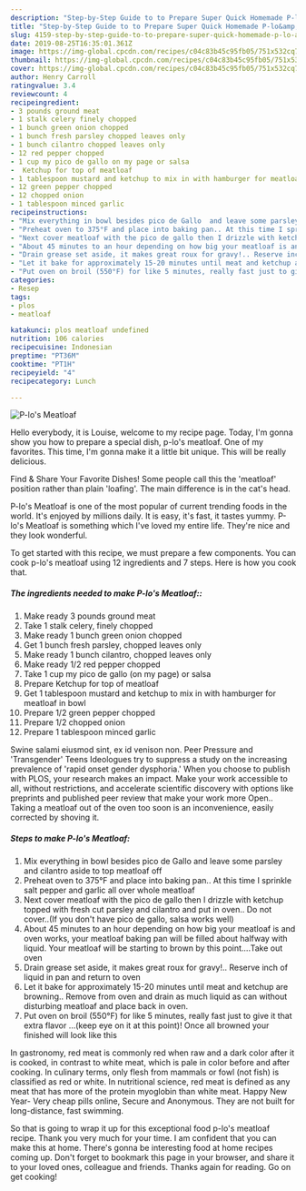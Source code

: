 ```yaml
---
description: "Step-by-Step Guide to to Prepare Super Quick Homemade P-lo&amp;#39;s Meatloaf"
title: "Step-by-Step Guide to to Prepare Super Quick Homemade P-lo&amp;#39;s Meatloaf"
slug: 4159-step-by-step-guide-to-to-prepare-super-quick-homemade-p-lo-and-39-s-meatloaf
date: 2019-08-25T16:35:01.361Z
image: https://img-global.cpcdn.com/recipes/c04c83b45c95fb05/751x532cq70/p-los-meatloaf-recipe-main-photo.jpg
thumbnail: https://img-global.cpcdn.com/recipes/c04c83b45c95fb05/751x532cq70/p-los-meatloaf-recipe-main-photo.jpg
cover: https://img-global.cpcdn.com/recipes/c04c83b45c95fb05/751x532cq70/p-los-meatloaf-recipe-main-photo.jpg
author: Henry Carroll
ratingvalue: 3.4
reviewcount: 4
recipeingredient:
- 3 pounds ground meat
- 1 stalk celery finely chopped
- 1 bunch green onion chopped
- 1 bunch fresh parsley chopped leaves only
- 1 bunch cilantro chopped leaves only
- 12 red pepper chopped
- 1 cup my pico de gallo on my page or salsa
-  Ketchup for top of meatloaf
- 1 tablespoon mustard and ketchup to mix in with hamburger for meatloaf in bowl
- 12 green pepper chopped
- 12 chopped onion
- 1 tablespoon minced garlic
recipeinstructions:
- "Mix everything in bowl besides pico de Gallo  and leave some parsley and cilantro aside to top meatloaf off"
- "Preheat oven to 375°F and place into baking pan.. At this time I sprinkle salt pepper and garlic all over whole meatloaf"
- "Next cover meatloaf with the pico de gallo then I drizzle with ketchup topped with fresh cut parsley and cilantro and put in oven.. Do not cover..(If you don&#39;t have pico de gallo, salsa works well)"
- "About 45 minutes to an hour depending on how big your meatloaf is and oven works, your meatloaf baking pan will be filled about halfway with liquid. Your meatloaf will be starting to brown by this point....Take out oven"
- "Drain grease set aside, it makes great roux for gravy!.. Reserve inch of liquid in pan and return to oven"
- "Let it bake for approximately 15-20 minutes until meat and ketchup are browning.. Remove from oven and drain as much liquid as can without disturbing meatloaf and place back in oven."
- "Put oven on broil (550°F) for like 5 minutes, really fast just to give it that extra flavor ...(keep eye on it at this point)! Once all browned your finished will look like this"
categories:
- Resep
tags:
- plos
- meatloaf

katakunci: plos meatloaf undefined
nutrition: 106 calories
recipecuisine: Indonesian
preptime: "PT36M"
cooktime: "PT1H"
recipeyield: "4"
recipecategory: Lunch

---
```



![P-lo&#39;s Meatloaf](https://img-global.cpcdn.com/recipes/c04c83b45c95fb05/751x532cq70/p-los-meatloaf-recipe-main-photo.jpg)

Hello everybody, it is Louise, welcome to my recipe page. Today, I'm gonna show you how to prepare a special dish, p-lo&#39;s meatloaf. One of my favorites. This time, I'm gonna make it a little bit unique. This will be really delicious.

Find &amp; Share Your Favorite Dishes! Some people call this the &#39;meatloaf&#39; position rather than plain &#39;loafing&#39;. The main difference is in the cat&#39;s head.

P-lo&#39;s Meatloaf is one of the most popular of current trending foods in the world. It's enjoyed by millions daily. It is easy, it's fast, it tastes yummy. P-lo&#39;s Meatloaf is something which I've loved my entire life. They're nice and they look wonderful.


To get started with this recipe, we must prepare a few components. You can cook p-lo&#39;s meatloaf using 12 ingredients and 7 steps. Here is how you cook that.

##### The ingredients needed to make P-lo&#39;s Meatloaf::

1. Make ready 3 pounds ground meat
1. Take 1 stalk celery, finely chopped
1. Make ready 1 bunch green onion chopped
1. Get 1 bunch fresh parsley, chopped leaves only
1. Make ready 1 bunch cilantro, chopped leaves only
1. Make ready 1/2 red pepper chopped
1. Take 1 cup my pico de gallo (on my page) or salsa
1. Prepare  Ketchup for top of meatloaf
1. Get 1 tablespoon mustard and ketchup to mix in with hamburger for meatloaf in bowl
1. Prepare 1/2 green pepper chopped
1. Prepare 1/2 chopped onion
1. Prepare 1 tablespoon minced garlic


Swine salami eiusmod sint, ex id venison non. Peer Pressure and &#39;Transgender&#39; Teens Ideologues try to suppress a study on the increasing prevalence of &#39;rapid onset gender dysphoria.&#39; When you choose to publish with PLOS, your research makes an impact. Make your work accessible to all, without restrictions, and accelerate scientific discovery with options like preprints and published peer review that make your work more Open.. Taking a meatloaf out of the oven too soon is an inconvenience, easily corrected by shoving it. 

##### Steps to make P-lo&#39;s Meatloaf:

1. Mix everything in bowl besides pico de Gallo  and leave some parsley and cilantro aside to top meatloaf off
1. Preheat oven to 375°F and place into baking pan.. At this time I sprinkle salt pepper and garlic all over whole meatloaf
1. Next cover meatloaf with the pico de gallo then I drizzle with ketchup topped with fresh cut parsley and cilantro and put in oven.. Do not cover..(If you don&#39;t have pico de gallo, salsa works well)
1. About 45 minutes to an hour depending on how big your meatloaf is and oven works, your meatloaf baking pan will be filled about halfway with liquid. Your meatloaf will be starting to brown by this point....Take out oven
1. Drain grease set aside, it makes great roux for gravy!.. Reserve inch of liquid in pan and return to oven
1. Let it bake for approximately 15-20 minutes until meat and ketchup are browning.. Remove from oven and drain as much liquid as can without disturbing meatloaf and place back in oven.
1. Put oven on broil (550°F) for like 5 minutes, really fast just to give it that extra flavor ...(keep eye on it at this point)! Once all browned your finished will look like this


In gastronomy, red meat is commonly red when raw and a dark color after it is cooked, in contrast to white meat, which is pale in color before and after cooking. In culinary terms, only flesh from mammals or fowl (not fish) is classified as red or white. In nutritional science, red meat is defined as any meat that has more of the protein myoglobin than white meat. Happy New Year- Very cheap pills online, Secure and Anonymous. They are not built for long-distance, fast swimming. 

So that is going to wrap it up for this exceptional food p-lo&#39;s meatloaf recipe. Thank you very much for your time. I am confident that you can make this at home. There's gonna be interesting food at home recipes coming up. Don't forget to bookmark this page in your browser, and share it to your loved ones, colleague and friends. Thanks again for reading. Go on get cooking!
